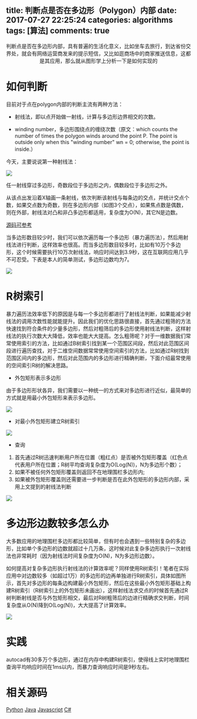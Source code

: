 title: 判断点是否在多边形（Polygon）内部
date: 2017-07-27 22:25:24
categories: algorithms
tags: [算法]
comments: true
---

<center>判断点是否在多边形内部，具有普遍的生活化意义，比如坐车去旅行，到达省份交界处，就会有网络运营商发来的提示短信，又比如逛商场中的商家推送信息，这都是其应用，那么就从图形学上分析一下是如何实现的</center>

<!-- more -->


# 如何判断

目前对于点在polygon内部的判断主流有两种方法：

+ 射线法，即以点开始做一射线，计算与多边形边界相交的次数。

+ winding number，多边形围绕点的缠绕次数（原文：which counts the number of times the polygon winds around the point P. The point is outside only when this "winding number" wn = 0; otherwise, the point is inside.）

今天，主要说说第一种射线法：

![](http://osej1thz9.bkt.clouddn.com/static/images/polygon1.png)

任一射线穿过多边形，奇数段位于多边形之内，偶数段位于多边形之外。

从该点出发沿着X轴画一条射线，依次判断该射线与每条边的交点，并统计交点个数，如果交点数为奇数，则在多边形内部（如图3个交点），如果焦点数是偶数，则在外部，射线法对凸和非凸多边形都适用，复杂度为O(N)，其它N是边数。

[源码可参考](http://alienryderflex.com/polygon/)

当多边形数目较少时，我们可以依次遍历每一个多边形（暴力遍历法），然后用射线法进行判断，这样效率也很高。而当多边形数目较多时，比如有10万个多边形，这个时候需要执行10万次射线法，响应时间达到3.9秒，这在互联网应用几乎不可忍受。下表是本人的简单测试，多边形边数均为7。

![](http://osej1thz9.bkt.clouddn.com/static/images/polygon2.png)

# R树索引

暴力遍历法效率低下的原因是与每一个多边形都进行了射线法判断，如果能减少射线法的调用次数性能就能提升。因此我们的优化思路很直接，首先通过粗筛的方法快速找到符合条件的少量多边形，然后对粗筛后的多边形使用射线法判断，这样射线法的执行次数大大降低，效率也能大大提高。怎么粗筛呢？对于一维数据我们常常使用索引的方法，比如通过B树索引找到某一个范围区间段，然后对此范围区间段进行遍历查找，对于二维空间数据常常使用空间索引的方法，比如通过R树找到范围区间内的多边形，然后对此范围内的多边形进行精确判断，下面介绍最常使用的空间索引R树的解决思路。

+ 外包矩形表示多边形

由于多边形形状各异，我们需要以一种统一的方式来对多边形进行近似，最简单的方式就是用最小外包矩形来表示多边形。

![](http://osej1thz9.bkt.clouddn.com/static/images/polygon3.png)

+ 对最小外包矩形建立R树索引

![](http://osej1thz9.bkt.clouddn.com/static/images/polygon4.png)

+ 查询

1. 首先通过R树迅速判断用户所在位置（粗红点）是否被外包矩形覆盖（红色点代表用户所在位置；R树平均查询复杂度为O(Log(N))，N为多边形个数）；
2. 如果不被任何外包矩形覆盖则返回不在地理围栏多边形内;
3. 如果被外包矩形覆盖则还需要进一步判断是否在此外包矩形的多边形内部，采用上文提到的射线法判断

![](http://osej1thz9.bkt.clouddn.com/static/images/polygon5.png)

# 多边形边数较多怎么办

大多数应用的地理围栏多边形都比较简单，但有时也会遇到一些特别复杂的多边形，比如单个多边形的边数就超过十几万条，这时候对此复杂多边形执行一次射线法也非常耗时（因为射线法时间复杂度为O(N)，N为多边形边数）。

如何提高对复杂多边形执行射线法的计算效率呢？同样使用R树索引！笔者在实际应用中对边数较多（如超过1万）的多边形的边再单独进行R树索引，具体如图所示，首先对多边形的每条边构建最小外包矩形，然后在这些最小外包矩形基础上构建R树索引（R树索引上的外包矩形未画出），这样射线法求交点的时候首先通过R树判断射线是否与外包矩形相交，最后对R树粗筛后的边进行精确求交判断，时间复杂度从O(N)降到O(Log(N))，大大提高了计算效率。
	   
![](http://osej1thz9.bkt.clouddn.com/static/images/polygon6.png)

# 实践

autocad有30多万个多边形，通过在内存中构建R树索引，使得线上实时地理围栏查询平均响应时间在1ms以内，而暴力查询响应时间是9秒左右。

# 相关源码

[Python](https://pypi.python.org/pypi/Rtree/)
[Java](http://jsi.sourceforge.net/)
[Javascript](https://github.com/leaflet-extras/RTree)
[C#](http://sourceforge.net/p/cspatialindexrt/code/HEAD/tree/ )